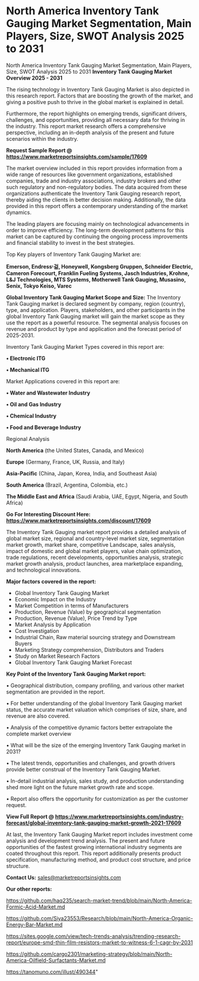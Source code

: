 # North America Inventory Tank Gauging Market Segmentation, Main Players, Size, SWOT Analysis 2025 to 2031
 North America Inventory Tank Gauging Market Segmentation, Main Players, Size, SWOT Analysis 2025 to 2031
<Strong> Inventory Tank Gauging Market Overview 2025 - 2031</strong>

The rising technology in Inventory Tank Gauging Market is also depicted in this research report. Factors that are boosting the growth of the market, and giving a positive push to thrive in the global market is explained in detail.

Furthermore, the report highlights on emerging trends, significant drivers, challenges, and opportunities, providing all necessary data for thriving in the industry. This report market research offers a comprehensive perspective, including an in-depth analysis of the present and future scenarios within the industry.

<strong>Request Sample Report @ <a href=https://www.marketreportsinsights.com/sample/17609>https://www.marketreportsinsights.com/sample/17609</a></strong>

The market overview included in this report provides information from a wide range of resources like government organizations, established companies, trade and industry associations, industry brokers and other such regulatory and non-regulatory bodies. The data acquired from these organizations authenticate the Inventory Tank Gauging research report, thereby aiding the clients in better decision making. Additionally, the data provided in this report offers a contemporary understanding of the market dynamics.

The leading players are focusing mainly on technological advancements in order to improve efficiency. The long-term development patterns for this market can be captured by continuing the ongoing process improvements and financial stability to invest in the best strategies.

Top Key players of Inventory Tank Gauging Market are:

<strong>Emerson, Endressᶫ걺, Honeywell, Kongsberg Gruppen, Schneider Electric, Cameron Forecourt, Franklin Fueling Systems, Jasch Industries, Krohne, L&J Technologies, MTS Systems, Motherwell Tank Gauging, Musasino, Senix, Tokyo Keiso, Varec</strong>

<strong><b>Global Inventory Tank Gauging Market Scope and Size:</b></strong>
The Inventory Tank Gauging market is declared segment by company, region (country), type, and application. Players, stakeholders, and other participants in the global Inventory Tank Gauging market will gain the market scope as they use the report as a powerful resource. The segmental analysis focuses on revenue and product by type and application and the forecast period of 2025-2031.

Inventory Tank Gauging Market Types covered in this report are:

<strong>• Electronic ITG

• Mechanical ITG</strong>

Market Applications covered in this report are:

<strong>• Water and Wastewater Industry

• Oil and Gas Industry

• Chemical Industry

• Food and Beverage Industry</strong> 

Regional Analysis

<strong>North America</strong> (the United States, Canada, and Mexico)

<strong>Europe</strong> (Germany, France, UK, Russia, and Italy)

<strong>Asia-Pacific</strong> (China, Japan, Korea, India, and Southeast Asia)

<strong>South America</strong> (Brazil, Argentina, Colombia, etc.)

<strong>The Middle East and Africa</strong> (Saudi Arabia, UAE, Egypt, Nigeria, and South Africa)

<strong>Go For Interesting Discount Here: <a href=https://www.marketreportsinsights.com/discount/17609>https://www.marketreportsinsights.com/discount/17609</a></strong>

The Inventory Tank Gauging market report provides a detailed analysis of global market size, regional and country-level market size, segmentation market growth, market share, competitive Landscape, sales analysis, impact of domestic and global market players, value chain optimization, trade regulations, recent developments, opportunities analysis, strategic market growth analysis, product launches, area marketplace expanding, and technological innovations.

<strong><b>Major factors covered in the report:</b></strong>
<ul>
  <li>Global Inventory Tank Gauging Market </li>
  <li>Economic Impact on the Industry</li>
  <li>Market Competition in terms of Manufacturers</li>
  <li>Production, Revenue (Value) by geographical segmentation</li>
  <li>Production, Revenue (Value), Price Trend by Type</li>
  <li>Market Analysis by Application</li>
  <li>Cost Investigation</li>
  <li>Industrial Chain, Raw material sourcing strategy and Downstream Buyers</li>
  <li>Marketing Strategy comprehension, Distributors and Traders</li>
  <li>Study on Market Research Factors</li>
  <li>Global Inventory Tank Gauging Market Forecast</li>
</ul>

<strong><b>Key Point of the Inventory Tank Gauging Market report:</b></strong>

• Geographical distribution, company profiling, and various other market segmentation are provided in the report.

• For better understanding of the global Inventory Tank Gauging market status, the accurate market valuation which comprises of size, share, and revenue are also covered.

• Analysis of the competitive dynamic factors better extrapolate the complete market overview

• What will be the size of the emerging Inventory Tank Gauging market in 2031?

• The latest trends, opportunities and challenges, and growth drivers provide better construal of the Inventory Tank Gauging Market.

• In-detail industrial analysis, sales study, and production understanding shed more light on the future market growth rate and scope.

• Report also offers the opportunity for customization as per the customer request.

<strong><b>View Full Report @ <a href=https://www.marketreportsinsights.com/industry-forecast/global-inventory-tank-gauging-market-growth-2021-17609>https://www.marketreportsinsights.com/industry-forecast/global-inventory-tank-gauging-market-growth-2021-17609</a></b></strong>


At last, the Inventory Tank Gauging Market report includes investment come analysis and development trend analysis. The present and future opportunities of the fastest growing international industry segments are coated throughout this report. This report additionally presents product specification, manufacturing method, and product cost structure, and price structure.

<strong>Contact Us:</strong>
sales@marketreportsinsights.com

<strong>Our other reports:</strong>

<a href=https://github.com/haq235/search-market-trend/blob/main/North-America-Formic-Acid-Market.md>https://github.com/haq235/search-market-trend/blob/main/North-America-Formic-Acid-Market.md</a>

<a href=https://github.com/Siya23553/Research/blob/main/North-America-Organic-Energy-Bar-Market.md>https://github.com/Siya23553/Research/blob/main/North-America-Organic-Energy-Bar-Market.md</a>

<a href=https://sites.google.com/view/tech-trends-analysis/trending-research-report/europe-smd-thin-film-resistors-market-to-witness-6-1-cagr-by-2031>https://sites.google.com/view/tech-trends-analysis/trending-research-report/europe-smd-thin-film-resistors-market-to-witness-6-1-cagr-by-2031</a>

<a href=https://github.com/cargo2301/marketing-strategy/blob/main/North-America-Oilfield-Surfactants-Market.md>https://github.com/cargo2301/marketing-strategy/blob/main/North-America-Oilfield-Surfactants-Market.md</a>

<a href=https://tanomuno.com/illust/490344>https://tanomuno.com/illust/490344</a>"
